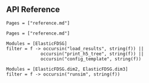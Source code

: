 ## API Reference

```@contents
Pages = ["reference.md"]
```

```@index
Pages = ["reference.md"]
```

```@autodocs
Modules = [ElasticFDSG]
filter = f -> occursin("load_results", string(f)) ||
             occursin("print_h5_tree", string(f)) ||
             occursin("config_template", string(f))
```

```@autodocs
Modules = [ElasticFDSG.dim2, ElasticFDSG.dim3]
filter = f -> occursin("runsim", string(f))
```